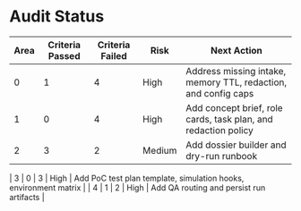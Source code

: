 
# Audit Status

| Area | Criteria Passed | Criteria Failed | Risk | Next Action |
|------|-----------------|-----------------|------|-------------|
| 0 | 1 | 4 | High | Address missing intake, memory TTL, redaction, and config caps |
| 1 | 0 | 4 | High | Add concept brief, role cards, task plan, and redaction policy |
| 2 | 3 | 2 | Medium | Add dossier builder and dry-run runbook |

| 3 | 0 | 3 | High | Add PoC test plan template, simulation hooks, environment matrix |
| 4 | 1 | 2 | High | Add QA routing and persist run artifacts |

